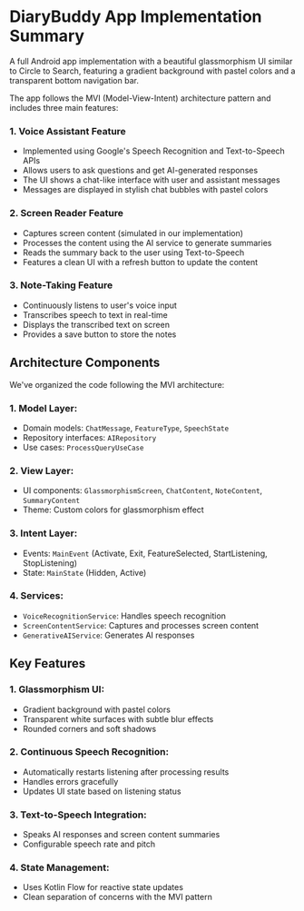 # DiaryBuddy App Implementation Summary
A full Android app implementation with a beautiful glassmorphism UI similar to Circle to Search, featuring a gradient background with pastel colors and a transparent bottom navigation bar. 

The app follows the MVI (Model-View-Intent) architecture pattern and includes three main features:

### 1. Voice Assistant Feature
- Implemented using Google's Speech Recognition and Text-to-Speech APIs
- Allows users to ask questions and get AI-generated responses
- The UI shows a chat-like interface with user and assistant messages
- Messages are displayed in stylish chat bubbles with pastel colors

### 2. Screen Reader Feature
- Captures screen content (simulated in our implementation)
- Processes the content using the AI service to generate summaries
- Reads the summary back to the user using Text-to-Speech
- Features a clean UI with a refresh button to update the content

### 3. Note-Taking Feature
- Continuously listens to user's voice input
- Transcribes speech to text in real-time
- Displays the transcribed text on screen
- Provides a save button to store the notes

## Architecture Components
We've organized the code following the MVI architecture:

### 1. Model Layer:
- Domain models: `ChatMessage`, `FeatureType`, `SpeechState`
- Repository interfaces: `AIRepository`
- Use cases: `ProcessQueryUseCase`

### 2. View Layer:
- UI components: `GlassmorphismScreen`, `ChatContent`, `NoteContent`, `SummaryContent`
- Theme: Custom colors for glassmorphism effect

### 3. Intent Layer:
- Events: `MainEvent` (Activate, Exit, FeatureSelected, StartListening, StopListening)
- State: `MainState` (Hidden, Active)

### 4. Services:
- `VoiceRecognitionService`: Handles speech recognition
- `ScreenContentService`: Captures and processes screen content
- `GenerativeAIService`: Generates AI responses

## Key Features
### 1. Glassmorphism UI:
- Gradient background with pastel colors
- Transparent white surfaces with subtle blur effects
- Rounded corners and soft shadows
### 2. Continuous Speech Recognition:
- Automatically restarts listening after processing results
- Handles errors gracefully
- Updates UI state based on listening status

### 3. Text-to-Speech Integration:
- Speaks AI responses and screen content summaries
- Configurable speech rate and pitch

### 4. State Management:
- Uses Kotlin Flow for reactive state updates
- Clean separation of concerns with the MVI pattern